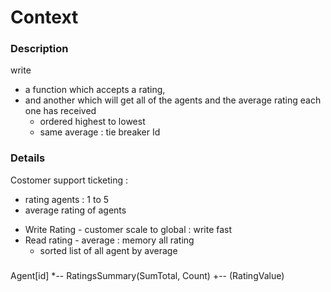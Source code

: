# Context

### Description
write 
- a function which accepts a rating, 
- and another which will get all of the agents and the average rating each one has received
  - ordered highest to lowest
  - same average : tie breaker Id


### Details


Costomer support ticketing : 
- rating agents : 1 to 5
- average rating of agents

* Write Rating - customer scale to global : write fast
* Read rating - average : memory all rating
  * sorted list of all agent by average

###
  Agent[id] *-- RatingsSummary(SumTotal, Count) +-- (RatingValue) 

